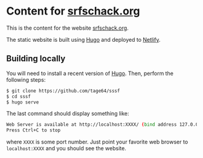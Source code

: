 # Content for [srfschack.org][1]

This is the content for the website [srfschack.org][1].

The static website is built using [Hugo][2] and deployed to [Netlify][3].

## Building locally

You will need to install a recent version of [Hugo][2].
Then, perform the following steps:

```Bash
$ git clone https://github.com/tage64/sssf
$ cd sssf
$ hugo serve
```

The last command should display something like:
```Bash
Web Server is available at http://localhost:XXXX/ (bind address 127.0.0.1)
Press Ctrl+C to stop
```
where `XXXX` is some port number.
Just point your favorite web browser to `localhost:XXXX` and you should see the website.



[1]: https://srfschack.org
[2]: https://gohugo.io
[3]: https://www.netlify.com
